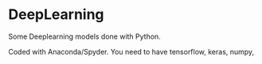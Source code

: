 # DeepLearning
Some Deeplearning models done with Python.

Coded with Anaconda/Spyder. You need to have tensorflow, keras, numpy, 
